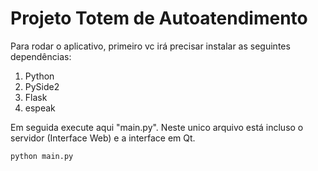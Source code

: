 # Projeto Totem de Autoatendimento

Para rodar o aplicativo, primeiro vc irá precisar instalar as seguintes dependências:

1. Python
2. PySide2
3. Flask
4. espeak

Em seguida execute aqui "main.py". Neste unico arquivo está incluso o servidor (Interface Web) e a interface em Qt.

	python main.py
